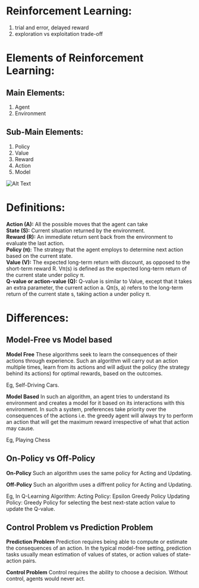 # Reinforcement Learning:
1. trial and error, delayed reward
2. exploration vs exploitation trade-off
# Elements of Reinforcement Learning:
## Main Elements:
1. Agent 
2. Environment
## Sub-Main Elements:
1. Policy
2. Value
3. Reward
4. Action
5. Model

![Alt Text](https://lcalem.github.io/imgs/sutton/rl_basics.png)


# Definitions:
**Action (A):** All the possible moves that the agent can take\
**State (S):** Current situation returned by the environment.\
**Reward (R):** An immediate return sent back from the environment to evaluate the last action.\
**Policy (π):** The strategy that the agent employs to determine next action based on the current state.\
**Value (V):** The expected long-term return with discount, as opposed to the short-term reward R. Vπ(s) is defined as the expected long-term return of the current state under policy π.\
**Q-value or action-value (Q):** Q-value is similar to Value, except that it takes an extra parameter, the current action a. Qπ(s, a) refers to the long-term return of the current state s, taking action a under policy π.

# Differences:
## Model-Free vs Model based
**Model Free**
These algorithms seek to learn the consequences of their actions through experience. Such an algorithm will carry out an action multiple times, learn from its actions and will adjust the policy (the strategy behind its actions) for optimal rewards, based on the outcomes.

Eg, Self-Driving Cars.


**Model Based**
In such an algorithm, an agent tries to understand its environment and creates a model for it based on its interactions with this environment. In such a system, preferences take priority over the consequences of the actions i.e. the greedy agent will always try to perform an action that will get the maximum reward irrespective of what that action may cause.

Eg, Playing Chess


## On-Policy vs Off-Policy
**On-Policy**
Such an algorithm uses the same policy for Acting and Updating.

**Off-Policy**
Such an algorithm uses a diffrent policy for Acting and Updating.

Eg, In Q-Learning Algorithm:
Acting Policy: Epsilon Greedy Policy
Updating Policy: Greedy Policy for selecting the best next-state action value to update the Q-value.

## Control Problem vs Prediction Problem
**Prediction Problem** 
Prediction requires being able to compute or estimate the consequences of an action. In the typical model-free setting, prediction tasks usually mean estimation of values of states, or action values of state-action pairs.

**Control Problem**
Control requires the ability to choose a decision. Without control, agents would never act.






